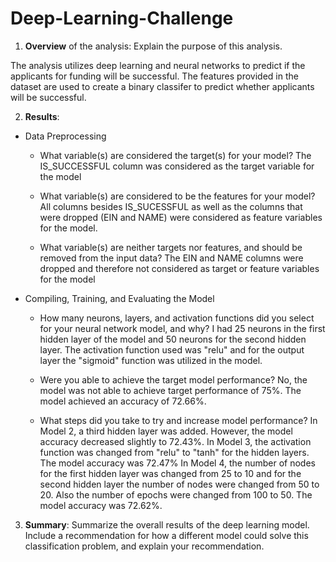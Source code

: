 # Deep-Learning-Challenge

1. **Overview** of the analysis: Explain the purpose of this analysis.

  The analysis utilizes deep learning and neural networks to predict if the applicants for funding will be successful.  The features provided in the dataset are used to create a binary classifer to predict whether applicants will be successful.


2. **Results**: 

  * Data Preprocessing
    * What variable(s) are considered the target(s) for your model?
    The IS_SUCCESSFUL column was considered as the target variable for the model
     
     
    * What variable(s) are considered to be the features for your model?
    All columns besides IS_SUCESSFUL as well as the columns that were dropped (EIN and NAME) were considered as feature variables for the model.
     
     
    * What variable(s) are neither targets nor features, and should be removed from the input data?
    The EIN and NAME columns were dropped and therefore not considered as target or feature variables for the model
      
  * Compiling, Training, and Evaluating the Model
    * How many neurons, layers, and activation functions did you select for your neural network model, and why?
    I had 25 neurons in the first hidden layer of the model and 50 neurons for the second hidden layer.  The activation function used was "relu" and for the output layer the "sigmoid" function was utilized in the model.  
    
    
    * Were you able to achieve the target model performance?
    No, the model was not able to achieve target performance of 75%.  The model achieved an accuracy of 72.66%.


    * What steps did you take to try and increase model performance?
    In Model 2, a third hidden layer was added. However, the model accuracy decreased slightly to 72.43%. 
    In Model 3, the activation function was changed from "relu" to "tanh" for the hidden layers.  The model accuracy was 72.47%
    In Model 4, the number of nodes for the first hidden layer was changed from 25 to 10 and for the second hidden layer the number of nodes were changed from 50 to 20.  Also the number of epochs were changed from 100 to 50. The model accuracy was 72.62%.


3. **Summary**: Summarize the overall results of the deep learning model. Include a recommendation for how a different model could solve this classification problem, and explain your recommendation.
